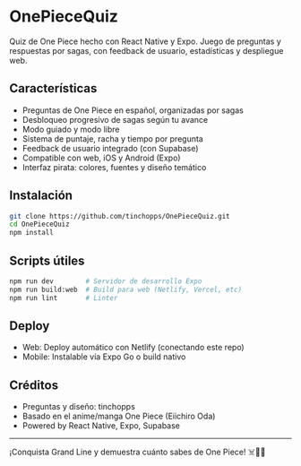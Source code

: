 # OnePieceQuiz

Quiz de One Piece hecho con React Native y Expo. Juego de preguntas y respuestas por sagas, con feedback de usuario, estadísticas y despliegue web.

## Características

- Preguntas de One Piece en español, organizadas por sagas
- Desbloqueo progresivo de sagas según tu avance
- Modo guiado y modo libre
- Sistema de puntaje, racha y tiempo por pregunta
- Feedback de usuario integrado (con Supabase)
- Compatible con web, iOS y Android (Expo)
- Interfaz pirata: colores, fuentes y diseño temático

## Instalación

```bash
git clone https://github.com/tinchopps/OnePieceQuiz.git
cd OnePieceQuiz
npm install
```

## Scripts útiles

```bash
npm run dev        # Servidor de desarrollo Expo
npm run build:web  # Build para web (Netlify, Vercel, etc)
npm run lint       # Linter
```

## Deploy

- Web: Deploy automático con Netlify (conectando este repo)
- Mobile: Instalable vía Expo Go o build nativo

## Créditos

- Preguntas y diseño: tinchopps
- Basado en el anime/manga One Piece (Eiichiro Oda)
- Powered by React Native, Expo, Supabase

---

¡Conquista Grand Line y demuestra cuánto sabes de One Piece! ☠️🏴‍☠️
